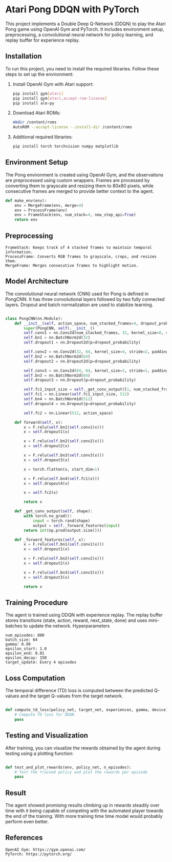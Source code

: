 # Atari Pong DDQN with PyTorch

This project implements a Double Deep Q-Network (DDQN) to play the Atari Pong game using OpenAI Gym and PyTorch. It includes environment setup, preprocessing, a convolutional neural network for policy learning, and replay buffer for experience replay.

## Installation

To run this project, you need to install the required libraries. Follow these steps to set up the environment:

1. Install OpenAI Gym with Atari support:
    ```bash
    pip install gym[atari]
    pip install gym[atari,accept-rom-license]
    pip install ale-py
    ```

2. Download Atari ROMs:
    ```bash
    mkdir /content/roms
    AutoROM --accept-license --install-dir /content/roms
    ```

3. Additional required libraries:
    ```bash
    pip install torch torchvision numpy matplotlib
    ```

## Environment Setup

The Pong environment is created using OpenAI Gym, and the observations are preprocessed using custom wrappers. Frames are processed by converting them to grayscale and resizing them to 80x80 pixels, while consecutive frames are merged to provide better context to the agent.

```python
def make_env(env):
    env = MergeFrame(env, merge=4)
    env = ProcessFrame(env)
    env = FrameStack(env, num_stack=4, new_step_api=True)
    return env
```

## Preprocessing

    FrameStack: Keeps track of 4 stacked frames to maintain temporal information.
    ProcessFrame: Converts RGB frames to grayscale, crops, and resizes them.
    MergeFrame: Merges consecutive frames to highlight motion.

## Model Architecture

The convolutional neural network (CNN) used for Pong is defined in PongCNN. It has three convolutional layers followed by two fully connected layers. Dropout and batch normalization are used to stabilize learning.

```python

class PongCNN(nn.Module):
    def __init__(self, action_space, num_stacked_frames=4, dropout_probability=0.1):
        super(PongCNN, self).__init__()
        self.conv1 = nn.Conv2d(num_stacked_frames, 32, kernel_size=8, stride=4, padding=2)
        self.bn1 = nn.BatchNorm2d(32)
        self.dropout1 = nn.Dropout2d(p=dropout_probability)

        self.conv2 = nn.Conv2d(32, 64, kernel_size=4, stride=2, padding=1)
        self.bn2 = nn.BatchNorm2d(64)
        self.dropout2 = nn.Dropout2d(p=dropout_probability)

        self.conv3 = nn.Conv2d(64, 64, kernel_size=3, stride=1, padding=1)
        self.bn3 = nn.BatchNorm2d(64)
        self.dropout3 = nn.Dropout(p=dropout_probability)

        self.fc1_input_size = self._get_conv_output([1, num_stacked_frames, 80, 80])
        self.fc1 = nn.Linear(self.fc1_input_size, 512)
        self.bn4 = nn.BatchNorm1d(512)
        self.dropout4 = nn.Dropout(p=dropout_probability)

        self.fc2 = nn.Linear(512, action_space)

    def forward(self, x):
        x = F.relu(self.bn1(self.conv1(x)))
        x = self.dropout1(x)

        x = F.relu(self.bn2(self.conv2(x)))
        x = self.dropout2(x)

        x = F.relu(self.bn3(self.conv3(x)))
        x = self.dropout3(x)

        x = torch.flatten(x, start_dim=1)

        x = F.relu(self.bn4(self.fc1(x)))
        x = self.dropout4(x)

        x = self.fc2(x)

        return x

    def _get_conv_output(self, shape):
        with torch.no_grad():
            input = torch.rand(shape)
            output = self._forward_features(input)
        return int(np.prod(output.size()))

    def _forward_features(self, x):
        x = F.relu(self.bn1(self.conv1(x)))
        x = self.dropout1(x)

        x = F.relu(self.bn2(self.conv2(x)))
        x = self.dropout2(x)

        x = F.relu(self.bn3(self.conv3(x)))
        x = self.dropout3(x)

        return x
```

## Training Procedure

The agent is trained using DDQN with experience replay. The replay buffer stores transitions (state, action, reward, next_state, done) and uses mini-batches to update the network.
Hyperparameters

    num_episodes: 800
    batch_size: 64
    gamma: 0.99
    epsilon_start: 1.0
    epsilon_end: 0.01
    epsilon_decay: 150
    target_update: Every 4 episodes

## Loss Computation

The temporal difference (TD) loss is computed between the predicted Q-values and the target Q-values from the target network.

```python

def compute_td_loss(policy_net, target_net, experiences, gamma, device):
    # Compute TD loss for DDQN
    pass
```

## Testing and Visualization

After training, you can visualize the rewards obtained by the agent during testing using a plotting function:

```python

def test_and_plot_rewards(env, policy_net, n_episodes):
    # Test the trained policy and plot the rewards per episode
    pass
```

## Result

The agent showed promising results climbing up in rewards steadily over time with it being capable of competing with the automated player towards the end of the training. With more training time time model would probably perform even better.

## References

    OpenAI Gym: https://gym.openai.com/
    PyTorch: https://pytorch.org/
